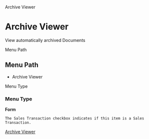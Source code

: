 
Archive Viewer
# Archive Viewer


View automatically archived Documents

Menu Path
## Menu Path



- Archive Viewer

Menu Type
### Menu Type

**Form**

```
The Sales Transaction checkbox indicates if this item is a Sales Transaction.
```

[Archive Viewer](../../functional-guide/form/form-archive-viewer.md)